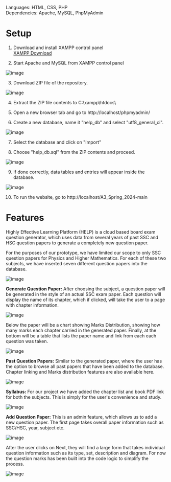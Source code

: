 Languages: HTML, CSS, PHP  
Dependencies: Apache, MySQL, PhpMyAdmin  

# Setup

1. Download and install XAMPP control panel  
[XAMPP Download](https://www.apachefriends.org/download.html)  

2. Start Apache and MySQL from XAMPP control panel

![image](https://github.com/Zannatul-Iftear/A3_Spring_2024/assets/125757015/8901ddcd-b6c2-4945-bacb-f403a536073e)

3. Download ZIP file of the repository.

![image](https://github.com/Zannatul-Iftear/A3_Spring_2024/assets/125757015/75e60aaf-acfa-4032-9c9c-9a1b179ceeb5)

4. Extract the ZIP file contents to C:\xampp\htdocs\

5. Open a new browser tab and go to http://localhost/phpmyadmin/

6. Create a new database, name it "help_db" and select "utf8_general_ci".

![image](https://github.com/Zannatul-Iftear/A3_Spring_2024/assets/125757015/b9be8c23-cc31-4aaa-8051-6322540f5301)

7. Select the database and click on "Import"

8. Choose "help_db.sql" from the ZIP contents and proceed.

![image](https://github.com/Zannatul-Iftear/A3_Spring_2024/assets/125757015/7618a9a0-7b92-40c6-84be-2804e6467783)

9. If done correctly, data tables and entries will appear inside the database.

![image](https://github.com/Zannatul-Iftear/A3_Spring_2024/assets/125757015/750987c0-5e32-47c5-b6b3-3a50119bcb45)

10. To run the website, go to http://localhost/A3_Spring_2024-main

# Features

Highly Effective Learning Platform (HELP) is a cloud based board exam question generator, which uses data from several years of past SSC and HSC question papers to generate a completely new question paper. 

For the purposes of our prototype, we have limited our scope to only SSC question papers for Physics and Higher Mathematics. For each of these two subjects, we have inserted seven different question papers into the database.

![image](https://github.com/Zannatul-Iftear/A3_Spring_2024/assets/125757015/764751f6-a586-4719-8071-3b9835da944a)

**Generate Question Paper:** After choosing the subject, a question paper will be generated in the style of an actual SSC exam paper. Each question will display the name of its chapter, which if clicked, will take the user to a page with chapter information. 

![image](https://github.com/Zannatul-Iftear/A3_Spring_2024/assets/125757015/a01b8e95-4cb2-4fda-bc0b-61c5ac5fea42)

Below the paper will be a chart showing Marks Distribution, showing how many marks each chapter carried in the generated paper. Finally, at the bottom will be a table that lists the paper name and link from each each question was taken.

![image](https://github.com/Zannatul-Iftear/A3_Spring_2024/assets/125757015/6d001b0f-07e4-438c-8668-22c0195864f2)

**Past Question Papers:** Similar to the generated paper, where the user has the option to browse all past papers that have been added to the database. Chapter linking and Marks distribution features are also available here.

![image](https://github.com/Zannatul-Iftear/A3_Spring_2024/assets/125757015/f56717f0-e5c8-452c-afdc-c1be9b2865cb)

**Syllabus:** For our project we have added the chapter list and book PDF link for both the subjects. This is simply for the user's convenience and study.

![image](https://github.com/Zannatul-Iftear/A3_Spring_2024/assets/125757015/92bdbbe4-8a03-4f8f-b9b0-e1dfeaa233bf)

**Add Question Paper:** This is an admin feature, which allows us to add a new question paper. The first page takes overall paper information such as SSC/HSC, year, subject etc. 

![image](https://github.com/Zannatul-Iftear/A3_Spring_2024/assets/125757015/d259d5d7-3319-4b04-902a-797f13d24bea)

After the user clicks on Next, they will find a large form that takes individual question information such as its type, set, description and diagram. For now the question marks has been built into the code logic to simplify the process.

![image](https://github.com/Zannatul-Iftear/A3_Spring_2024/assets/125757015/05035fd1-bcba-44f9-b561-c287447a0ade)

